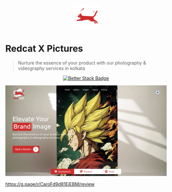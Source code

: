 <p align="center">
  <img src="./public/logo.png" lt="Logo" width="80" />
<p>

# Redcat X Pictures

> Nurture the essence of your product with our photography & videography services in kolkata

<p align="center">
  <a href="https://redcatpictures.betteruptime.com">
    <img src="https://uptime.betterstack.com/status-badges/v3/monitor/10v2y.svg" alt="Better Stack Badge">
  </a>
</p>

![Landing](public/previews/landing.webp)

https://g.page/r/CaroFd9d81EjEBM/review
